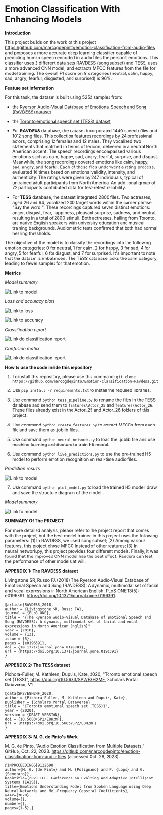 # Emotion Classification With Enhancing Models

**Introduction**

This project builds on the work of this project https://github.com/marcogdepinto/emotion-classification-from-audio-files and proposes a more accurate deep learning classifier capable of predicting human speech encoded in audio files the person’s emotions. This classifier uses 2 different data sets RAVDESS (song subset) and TESS, uses a more advanced CNN model, and extracts MFCC features from the file for model training. The overall F1 score on 8 categories (neutral, calm, happy, sad, angry, fearful, disgusted, and surprised) is 96%.

**Feature set information**

For this task, the dataset is built using 5252 samples from:

- the [Ryerson Audio-Visual Database of Emotional Speech and Song (RAVDESS) dataset](https://zenodo.org/record/1188976#.XsAXemgzaUk) 
- the [Toronto emotional speech set (TESS) dataset](https://tspace.library.utoronto.ca/handle/1807/24487) 


- For **RAVDESS** database, the dataset incorporated 1440 speech files and 1012 song files. This collection features recordings by 24 professional actors, comprising 12 females and 12 males. They vocalized two statements that matched in terms of lexicon, delivered in a neutral North American accent. The speech recordings encompassed various emotions such as calm, happy, sad, angry, fearful, surprise, and disgust. Meanwhile, the song recordings covered emotions like calm, happy, sad, angry, and fearful. Each of these files underwent a rating process, evaluated 10 times based on emotional validity, intensity, and authenticity. The ratings were given by 247 individuals, typical of untrained adult participants from North America. An additional group of 72 participants contributed data for test-retest reliability. 

- For **TESS** database, the dataset integrated 2800 files. Two actresses, aged 26 and 64, vocalized 200 target words within the carrier phrase "Say the word ". These recordings captured seven distinct emotions: anger, disgust, fear, happiness, pleasant surprise, sadness, and neutral, resulting in a total of 2800 stimuli. Both actresses, hailing from Toronto, are native English speakers with university education and musical training backgrounds. Audiometric tests confirmed that both had normal hearing thresholds.

The objective of the model is to classify the recordings into the following emotion categories: 0 for neutral, 1 for calm, 2 for happy, 3 for sad, 4 for angry, 5 for fearful, 6 for disgust, and 7 for surprised. It's important to note that the dataset is imbalanced. The TESS database lacks the calm category, leading to fewer samples for that emotion. 

**Metrics**

*Model summary*

![Link to model](https://github.com/ruilin-wu/Emotion_Recognition_with_Enhancing_Models/blob/main/media/model_project.png) 

*Loss and accuracy plots*

![Link to loss](https://github.com/ruilin-wu/Emotion_Recognition_with_Enhancing_Models/blob/main/media/loss.png) 

![Link to accuracy](https://github.com/ruilin-wu/Emotion_Recognition_with_Enhancing_Models/blob/main/media/accuracy.png)

*Classification report*

![Link do classification report](https://github.com/ruilin-wu/Emotion_Recognition_with_Enhancing_Models/blob/main/media/classification_report1.png)

*Confusion matrix*

![Link do classification report](https://github.com/ruilin-wu/Emotion_Recognition_with_Enhancing_Models/blob/main/media/confusion_matrix.png)

**How to use the code inside this repository**

1) To install this repository, please use this command:
 ```git clone https://github.com/marcogdepinto/Emotion-Classification-Ravdess.git ``` 

2) Use ```pip install -r requirements.txt``` to install the required libraries.

3) Use command ```python tess_pipeline.py``` to rename the files in the TESS database and send them to ```features\Actor_25``` and ```features\Actor_26```. These files already exist in the Actor_25 and Actor_26 folders of this project.

4) Use command ```python create_features.py``` to extract MFCCs from each file and save them as .joblib files.

5) Use command ```python neural_network.py``` to load the .joblib file and use machine learning architecture to train H5 model.

6) Use command ```python live_predictions.py``` to use the pre-trained H5 model to perform emotion recognition on real-time audio files.
    
*Prediction results*

![Link to model](<img src="https://github.com/ruilin-wu/Emotion_Recognition_with_Enhancing_Models/blob/main/media/prediction_results.png" width="500">) 



7) Use command ```python plot_model.py``` to load the trained H5 model, draw and save the structure diagram of the model .

*Model summary*

![Link to model](https://github.com/ruilin-wu/Emotion_Recognition_with_Enhancing_Models/blob/main/media/model_project.png) 


**SUMMARY Of The PROJECT**

For more detailed analysis, please refer to the project report that comes with the project, but the best model trained in this project uses the following parameters: (1) In RAVDESS, we used song subset; (2) Among various features, this project chose MFCC Instead of other features; (3) In neural_network.py, this project provides four different models. Finally, it was found that the improved CNN model has the best effect. Readers can test the performance of other models at will.




**APPENDIX 1: The RAVDESS dataset**

Livingstone SR, Russo FA (2018) The Ryerson Audio-Visual Database of Emotional Speech and Song (RAVDESS): A dynamic, multimodal set of facial and vocal expressions in North American English. PLoS ONE 13(5): e0196391. https://doi.org/10.1371/journal.pone.0196391.
```
@article{RAVDESS_2018,
author = {Livingstone SR, Russo FA},
journal = {PLoS ONE},
title = "{The Ryerson Audio-Visual Database of Emotional Speech and Song (RAVDESS): A dynamic, multimodal set of facial and vocal expressions in North American English}",
year = {2018},
volume = {13},
issue = {5},
pages = {e0196391},
doi = {10.1371/journal.pone.0196391},
url = {https://doi.org/10.1371/journal.pone.0196391}
}
```

**APPENDIX 2: The TESS dataset**

Pichora-Fuller, M. Kathleen; Dupuis, Kate, 2020, "Toronto emotional speech set (TESS)", https://doi.org/10.5683/SP2/E8H2MF, Scholars Portal Dataverse, V1

```
@data{SP2/E8H2MF_2020,
author = {Pichora-Fuller, M. Kathleen and Dupuis, Kate},
publisher = {Scholars Portal Dataverse},
title = "{Toronto emotional speech set (TESS)}",
year = {2020},
version = {DRAFT VERSION},
doi = {10.5683/SP2/E8H2MF},
url = {https://doi.org/10.5683/SP2/E8H2MF}
}
```

**APPENDIX 3: M. G. de Pinto's Work**

M. G. de Pinto, “Audio Emotion Classification from Multiple Datasets,” GitHub, Oct. 22, 2023. https://github.com/marcogdepinto/emotion-classification-from-audio-files (accessed Oct. 28, 2023).
```
@INPROCEEDINGS{9122698,
author={M. G. {de Pinto} and M. {Polignano} and P. {Lops} and G. {Semeraro}},
booktitle={2020 IEEE Conference on Evolving and Adaptive Intelligent Systems (EAIS)},
title={Emotions Understanding Model from Spoken Language using Deep Neural Networks and Mel-Frequency Cepstral Coefficients},
year={2020},
volume={},
number={},
pages={1-5},}
```
